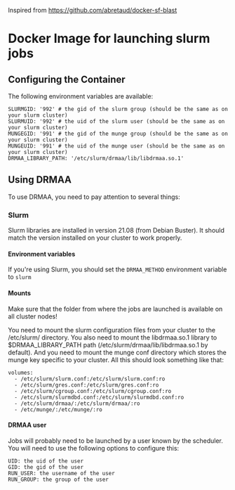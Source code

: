 Inspired from https://github.com/abretaud/docker-sf-blast

# Docker Image for launching slurm jobs

## Configuring the Container

The following environment variables are available:

```
SLURMGID: '992' # the gid of the slurm group (should be the same as on your slurm cluster)
SLURMUID: '992' # the uid of the slurm user (should be the same as on your slurm cluster)
MUNGEGID: '991' # the gid of the munge group (should be the same as on your slurm cluster)
MUNGEUID: '991' # the uid of the munge user (should be the same as on your slurm cluster)
DRMAA_LIBRARY_PATH: '/etc/slurm/drmaa/lib/libdrmaa.so.1'
```

## Using DRMAA

To use DRMAA, you need to pay attention to several things:

### Slurm

Slurm libraries are installed in version 21.08 (from Debian Buster). It should match the version installed on your cluster to work properly.

#### Environment variables

If you're using Slurm, you should set the `DRMAA_METHOD` environment variable to `slurm`

#### Mounts

Make sure that the folder from where the jobs are launched is available on all cluster nodes!

You need to mount the slurm configuration files from your cluster to the /etc/slurm/ directory.
You also need to mount the libdrmaa.so.1 library to $DRMAA_LIBRARY_PATH path (/etc/slurm/drmaa/lib/libdrmaa.so.1 by default).
And you need to mount the munge conf directory which stores the munge key specific to your cluster.
All this should look something like that:

```
volumes:
  - /etc/slurm/slurm.conf:/etc/slurm/slurm.conf:ro
  - /etc/slurm/gres.conf:/etc/slurm/gres.conf:ro
  - /etc/slurm/cgroup.conf:/etc/slurm/cgroup.conf:ro
  - /etc/slurm/slurmdbd.conf:/etc/slurm/slurmdbd.conf:ro
  - /etc/slurm/drmaa/:/etc/slurm/drmaa/:ro
  - /etc/munge/:/etc/munge/:ro
```

#### DRMAA user

Jobs will probably need to be launched by a user known by the scheduler. You will need to use the following options to configure this:

```
UID: the uid of the user
GID: the gid of the user
RUN_USER: the username of the user
RUN_GROUP: the group of the user
```
